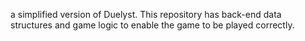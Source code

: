 a simplified version of Duelyst.
This repository has back-end data structures and game logic to enable the game to be played correctly.


